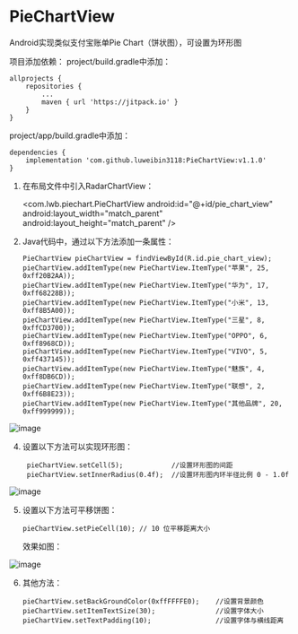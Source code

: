 # PieChartView
Android实现类似支付宝账单Pie Chart（饼状图），可设置为环形图

项目添加依赖：
project/build.gradle中添加：

	allprojects {
	    repositories {
	        ...
	        maven { url 'https://jitpack.io' }
	    }
	}

project/app/build.gradle中添加：
	
	dependencies {
        implementation 'com.github.luweibin3118:PieChartView:v1.1.0'
    }


 1. 在布局文件中引入RadarChartView：
 
 
    <com.lwb.piechart.PieChartView
        android:id="@+id/pie_chart_view"
        android:layout_width="match_parent"
        android:layout_height="match_parent" />


 
 2. Java代码中，通过以下方法添加一条属性：

        PieChartView pieChartView = findViewById(R.id.pie_chart_view);
        pieChartView.addItemType(new PieChartView.ItemType("苹果", 25, 0xff20B2AA));
        pieChartView.addItemType(new PieChartView.ItemType("华为", 17, 0xff68228B));
        pieChartView.addItemType(new PieChartView.ItemType("小米", 13, 0xff8B5A00));
        pieChartView.addItemType(new PieChartView.ItemType("三星", 8, 0xffCD3700));
        pieChartView.addItemType(new PieChartView.ItemType("OPPO", 6, 0xff8968CD));
        pieChartView.addItemType(new PieChartView.ItemType("VIVO", 5, 0xff437145));
        pieChartView.addItemType(new PieChartView.ItemType("魅族", 4, 0xff8DB6CD));
        pieChartView.addItemType(new PieChartView.ItemType("联想", 2, 0xff6B8E23));
        pieChartView.addItemType(new PieChartView.ItemType("其他品牌", 20, 0xff999999));

 ![image](https://github.com/WeiLanXingchen/PieChartView-master/blob/master/app/Screenshot_20180112-211844.png)
 
 4. 设置以下方法可以实现环形图： 
       
         pieChartView.setCell(5);            //设置环形图的间距
         pieChartView.setInnerRadius(0.4f);  //设置环形图内环半径比例 0 - 1.0f
    
  ![image](https://github.com/WeiLanXingchen/PieChartView-master/blob/master/app/Screenshot_20180112-211903.png)
  
 5. 设置以下方法可平移饼图：
 
        pieChartView.setPieCell(10); // 10 位平移距离大小

    效果如图：
    
 ![image](https://github.com/WeiLanXingchen/PieChartView-master/blob/master/app/Screenshot_20180112-212035.png)
 
 
 
 
 6. 其他方法：
 
        pieChartView.setBackGroundColor(0xffFFFFE0);    //设置背景颜色
        pieChartView.setItemTextSize(30);               //设置字体大小
        pieChartView.setTextPadding(10);                //设置字体与横线距离
 